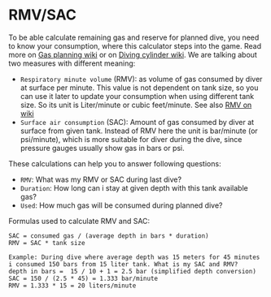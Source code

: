 # RMV/SAC

To be able calculate remaining gas and reserve for planned dive, you need to know your consumption, where this calculator steps into the game. Read more on [Gas planning wiki](https://en.wikipedia.org/wiki/Scuba_gas_planning) or on [Diving cylinder wiki](https://en.wikipedia.org/wiki/Diving_cylinder). We are talking about two measures with different meaning:

* `Respiratory minute volume` (RMV): as volume of gas consumed by diver at surface per minute. This value is not dependent on tank size, so you can use it later to update your consumption when using different tank size. So its unit is Liter/minute or cubic feet/minute. See also [RMV on wiki](https://en.wikipedia.org/wiki/Minute_ventilation)
* `Surface air consumption` (SAC): Amount of gas consumed by diver at surface from given tank. Instead of RMV here the unit is bar/minute (or psi/minute), which is more suitable for diver during the dive, since pressure gauges usually show gas in bars or psi.

These calculations can help you to answer following questions:

* `RMV`: What was my RMV or SAC during last dive?
* `Duration`: How long can i stay at given depth with this tank available gas?
* `Used`: How much gas will be consumed during planned dive?

Formulas used to calculate RMV and SAC:

```text
SAC = consumed gas / (average depth in bars * duration)
RMV = SAC * tank size

Example: During dive where average depth was 15 meters for 45 minutes i consumed 150 bars from 15 liter tank. What is my SAC and RMV?
depth in bars =  15 / 10 + 1 = 2.5 bar (simplified depth conversion)
SAC = 150 / (2.5 * 45) = 1.333 bar/minute
RMV = 1.333 * 15 = 20 liters/minute
```

